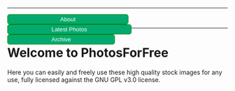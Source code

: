 ***
<div>
<button style="background-color: #04AA6D; 
  border: 1px solid green;
  color: white; 
  padding: 3px 120px; 
  cursor: pointer;
  float: left;
  border-radius: 5px;
  " onclick="window.location.href='https://eshanepicfighter.github.io/PhotosForFree/about';"> About </button>                                                                 
<button style="background-color: #04AA6D;
  border: 1px solid green;
  color: white;
  padding: 3px 100px;
  cursor: pointer;
  float: left;
  border-radius: 5px;   
  " onclick="window.location.href='https://eshanepicfighter.github.io/PhotosForFree/latestphotos';"> Latest Photos </button>                    
<button style="background-color: #04AA6D;
  border: 1px solid green;
  color: white;
  padding: 3px 100px;
  cursor: pointer;
  float: left;
  border-radius: 5px;   
  " onclick="window.location.href='https://eshanepicfighter.github.io/PhotosForFree/archive';"> Archive </button>
</div>
&nbsp;

***
# Welcome to PhotosForFree

Here you can easily and freely use these high quality stock images for any use, fully licensed against the GNU GPL v3.0 license. 
